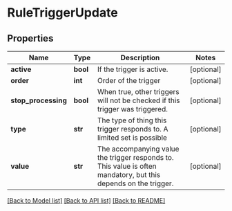 # RuleTriggerUpdate


## Properties
Name | Type | Description | Notes
------------ | ------------- | ------------- | -------------
**active** | **bool** | If the trigger is active. | [optional] 
**order** | **int** | Order of the trigger | [optional] 
**stop_processing** | **bool** | When true, other triggers will not be checked if this trigger was triggered. | [optional] 
**type** | **str** | The type of thing this trigger responds to. A limited set is possible | [optional] 
**value** | **str** | The accompanying value the trigger responds to. This value is often mandatory, but this depends on the trigger. | [optional] 

[[Back to Model list]](../README.md#documentation-for-models) [[Back to API list]](../README.md#documentation-for-api-endpoints) [[Back to README]](../README.md)


